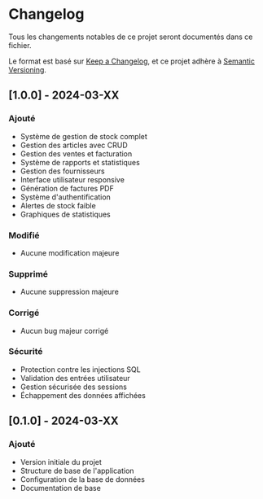 # Changelog

Tous les changements notables de ce projet seront documentés dans ce fichier.

Le format est basé sur [Keep a Changelog](https://keepachangelog.com/fr/1.0.0/),
et ce projet adhère à [Semantic Versioning](https://semver.org/spec/v2.0.0.html).

## [1.0.0] - 2024-03-XX

### Ajouté
- Système de gestion de stock complet
- Gestion des articles avec CRUD
- Gestion des ventes et facturation
- Système de rapports et statistiques
- Gestion des fournisseurs
- Interface utilisateur responsive
- Génération de factures PDF
- Système d'authentification
- Alertes de stock faible
- Graphiques de statistiques

### Modifié
- Aucune modification majeure

### Supprimé
- Aucune suppression majeure

### Corrigé
- Aucun bug majeur corrigé

### Sécurité
- Protection contre les injections SQL
- Validation des entrées utilisateur
- Gestion sécurisée des sessions
- Échappement des données affichées

## [0.1.0] - 2024-03-XX

### Ajouté
- Version initiale du projet
- Structure de base de l'application
- Configuration de la base de données
- Documentation de base 
